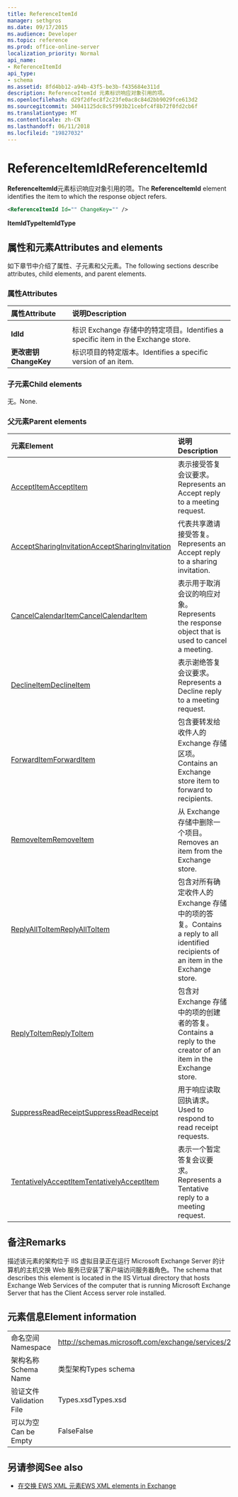 ```yaml
---
title: ReferenceItemId
manager: sethgros
ms.date: 09/17/2015
ms.audience: Developer
ms.topic: reference
ms.prod: office-online-server
localization_priority: Normal
api_name:
- ReferenceItemId
api_type:
- schema
ms.assetid: 8fd4bb12-a94b-43f5-be3b-f435684e311d
description: ReferenceItemId 元素标识响应对象引用的项。
ms.openlocfilehash: d29f2dfec8f2c23fe0ac8c84d2bb9029fce613d2
ms.sourcegitcommit: 34041125dc8c5f993b21cebfc4f8b72f0fd2cb6f
ms.translationtype: MT
ms.contentlocale: zh-CN
ms.lasthandoff: 06/11/2018
ms.locfileid: "19827032"
---
```

# <a name="referenceitemid"></a><span data-ttu-id="5f070-103">ReferenceItemId</span><span class="sxs-lookup"><span data-stu-id="5f070-103">ReferenceItemId</span></span>

<span data-ttu-id="5f070-104">**ReferenceItemId**元素标识响应对象引用的项。</span><span class="sxs-lookup"><span data-stu-id="5f070-104">The **ReferenceItemId** element identifies the item to which the response object refers.</span></span> 
  
```xml
<ReferenceItemId Id="" ChangeKey="" />
```

 <span data-ttu-id="5f070-105">**ItemIdType**</span><span class="sxs-lookup"><span data-stu-id="5f070-105">**ItemIdType**</span></span>
## <a name="attributes-and-elements"></a><span data-ttu-id="5f070-106">属性和元素</span><span class="sxs-lookup"><span data-stu-id="5f070-106">Attributes and elements</span></span>

<span data-ttu-id="5f070-107">如下章节中介绍了属性、子元素和父元素。</span><span class="sxs-lookup"><span data-stu-id="5f070-107">The following sections describe attributes, child elements, and parent elements.</span></span>
  
### <a name="attributes"></a><span data-ttu-id="5f070-108">属性</span><span class="sxs-lookup"><span data-stu-id="5f070-108">Attributes</span></span>

|<span data-ttu-id="5f070-109">**属性**</span><span class="sxs-lookup"><span data-stu-id="5f070-109">**Attribute**</span></span>|<span data-ttu-id="5f070-110">**说明**</span><span class="sxs-lookup"><span data-stu-id="5f070-110">**Description**</span></span>|
|:-----|:-----|
|<span data-ttu-id="5f070-111">
  **Id**</span><span class="sxs-lookup"><span data-stu-id="5f070-111">**Id**</span></span> <br/> |<span data-ttu-id="5f070-112">标识 Exchange 存储中的特定项目。</span><span class="sxs-lookup"><span data-stu-id="5f070-112">Identifies a specific item in the Exchange store.</span></span>  <br/> |
|<span data-ttu-id="5f070-113">**更改密钥**</span><span class="sxs-lookup"><span data-stu-id="5f070-113">**ChangeKey**</span></span> <br/> |<span data-ttu-id="5f070-114">标识项目的特定版本。</span><span class="sxs-lookup"><span data-stu-id="5f070-114">Identifies a specific version of an item.</span></span>  <br/> |
   
### <a name="child-elements"></a><span data-ttu-id="5f070-115">子元素</span><span class="sxs-lookup"><span data-stu-id="5f070-115">Child elements</span></span>

<span data-ttu-id="5f070-116">无。</span><span class="sxs-lookup"><span data-stu-id="5f070-116">None.</span></span>
  
### <a name="parent-elements"></a><span data-ttu-id="5f070-117">父元素</span><span class="sxs-lookup"><span data-stu-id="5f070-117">Parent elements</span></span>

|<span data-ttu-id="5f070-118">**元素**</span><span class="sxs-lookup"><span data-stu-id="5f070-118">**Element**</span></span>|<span data-ttu-id="5f070-119">**说明**</span><span class="sxs-lookup"><span data-stu-id="5f070-119">**Description**</span></span>|
|:-----|:-----|
|[<span data-ttu-id="5f070-120">AcceptItem</span><span class="sxs-lookup"><span data-stu-id="5f070-120">AcceptItem</span></span>](acceptitem.md) <br/> |<span data-ttu-id="5f070-121">表示接受答复会议要求。</span><span class="sxs-lookup"><span data-stu-id="5f070-121">Represents an Accept reply to a meeting request.</span></span>  <br/> |
|[<span data-ttu-id="5f070-122">AcceptSharingInvitation</span><span class="sxs-lookup"><span data-stu-id="5f070-122">AcceptSharingInvitation</span></span>](acceptsharinginvitation.md) <br/> |<span data-ttu-id="5f070-123">代表共享邀请接受答复。</span><span class="sxs-lookup"><span data-stu-id="5f070-123">Represents an Accept reply to a sharing invitation.</span></span>  <br/> |
|[<span data-ttu-id="5f070-124">CancelCalendarItem</span><span class="sxs-lookup"><span data-stu-id="5f070-124">CancelCalendarItem</span></span>](cancelcalendaritem.md) <br/> |<span data-ttu-id="5f070-125">表示用于取消会议的响应对象。</span><span class="sxs-lookup"><span data-stu-id="5f070-125">Represents the response object that is used to cancel a meeting.</span></span>  <br/> |
|[<span data-ttu-id="5f070-126">DeclineItem</span><span class="sxs-lookup"><span data-stu-id="5f070-126">DeclineItem</span></span>](declineitem.md) <br/> |<span data-ttu-id="5f070-127">表示谢绝答复会议要求。</span><span class="sxs-lookup"><span data-stu-id="5f070-127">Represents a Decline reply to a meeting request.</span></span>  <br/> |
|[<span data-ttu-id="5f070-128">ForwardItem</span><span class="sxs-lookup"><span data-stu-id="5f070-128">ForwardItem</span></span>](forwarditem.md) <br/> |<span data-ttu-id="5f070-129">包含要转发给收件人的 Exchange 存储区项。</span><span class="sxs-lookup"><span data-stu-id="5f070-129">Contains an Exchange store item to forward to recipients.</span></span>  <br/> |
|[<span data-ttu-id="5f070-130">RemoveItem</span><span class="sxs-lookup"><span data-stu-id="5f070-130">RemoveItem</span></span>](removeitem.md) <br/> |<span data-ttu-id="5f070-131">从 Exchange 存储中删除一个项目。</span><span class="sxs-lookup"><span data-stu-id="5f070-131">Removes an item from the Exchange store.</span></span>  <br/> |
|[<span data-ttu-id="5f070-132">ReplyAllToItem</span><span class="sxs-lookup"><span data-stu-id="5f070-132">ReplyAllToItem</span></span>](replyalltoitem.md) <br/> |<span data-ttu-id="5f070-133">包含对所有确定收件人的 Exchange 存储中的项的答复。</span><span class="sxs-lookup"><span data-stu-id="5f070-133">Contains a reply to all identified recipients of an item in the Exchange store.</span></span>  <br/> |
|[<span data-ttu-id="5f070-134">ReplyToItem</span><span class="sxs-lookup"><span data-stu-id="5f070-134">ReplyToItem</span></span>](replytoitem.md) <br/> |<span data-ttu-id="5f070-135">包含对 Exchange 存储中的项的创建者的答复。</span><span class="sxs-lookup"><span data-stu-id="5f070-135">Contains a reply to the creator of an item in the Exchange store.</span></span>  <br/> |
|[<span data-ttu-id="5f070-136">SuppressReadReceipt</span><span class="sxs-lookup"><span data-stu-id="5f070-136">SuppressReadReceipt</span></span>](suppressreadreceipt.md) <br/> |<span data-ttu-id="5f070-137">用于响应读取回执请求。</span><span class="sxs-lookup"><span data-stu-id="5f070-137">Used to respond to read receipt requests.</span></span>  <br/> |
|[<span data-ttu-id="5f070-138">TentativelyAcceptItem</span><span class="sxs-lookup"><span data-stu-id="5f070-138">TentativelyAcceptItem</span></span>](tentativelyacceptitem.md) <br/> |<span data-ttu-id="5f070-139">表示一个暂定答复会议要求。</span><span class="sxs-lookup"><span data-stu-id="5f070-139">Represents a Tentative reply to a meeting request.</span></span>  <br/> |
   
## <a name="remarks"></a><span data-ttu-id="5f070-140">备注</span><span class="sxs-lookup"><span data-stu-id="5f070-140">Remarks</span></span>

<span data-ttu-id="5f070-141">描述该元素的架构位于 IIS 虚拟目录正在运行 Microsoft Exchange Server 的计算机的主机交换 Web 服务已安装了客户端访问服务器角色。</span><span class="sxs-lookup"><span data-stu-id="5f070-141">The schema that describes this element is located in the IIS Virtual directory that hosts Exchange Web Services of the computer that is running Microsoft Exchange Server that has the Client Access server role installed.</span></span>
  
## <a name="element-information"></a><span data-ttu-id="5f070-142">元素信息</span><span class="sxs-lookup"><span data-stu-id="5f070-142">Element information</span></span>

|||
|:-----|:-----|
|<span data-ttu-id="5f070-143">命名空间</span><span class="sxs-lookup"><span data-stu-id="5f070-143">Namespace</span></span>  <br/> |http://schemas.microsoft.com/exchange/services/2006/types  <br/> |
|<span data-ttu-id="5f070-144">架构名称</span><span class="sxs-lookup"><span data-stu-id="5f070-144">Schema Name</span></span>  <br/> |<span data-ttu-id="5f070-145">类型架构</span><span class="sxs-lookup"><span data-stu-id="5f070-145">Types schema</span></span>  <br/> |
|<span data-ttu-id="5f070-146">验证文件</span><span class="sxs-lookup"><span data-stu-id="5f070-146">Validation File</span></span>  <br/> |<span data-ttu-id="5f070-147">Types.xsd</span><span class="sxs-lookup"><span data-stu-id="5f070-147">Types.xsd</span></span>  <br/> |
|<span data-ttu-id="5f070-148">可以为空</span><span class="sxs-lookup"><span data-stu-id="5f070-148">Can be Empty</span></span>  <br/> |<span data-ttu-id="5f070-149">False</span><span class="sxs-lookup"><span data-stu-id="5f070-149">False</span></span>  <br/> |
   
## <a name="see-also"></a><span data-ttu-id="5f070-150">另请参阅</span><span class="sxs-lookup"><span data-stu-id="5f070-150">See also</span></span>



- [<span data-ttu-id="5f070-151">在交换 EWS XML 元素</span><span class="sxs-lookup"><span data-stu-id="5f070-151">EWS XML elements in Exchange</span></span>](ews-xml-elements-in-exchange.md)


